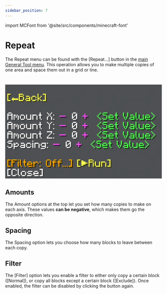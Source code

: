 ```yaml
---
sidebar_position: 7
---
```


import MCFont from '@site/src/components/minecraft-font'

# Repeat

The Repeat menu can be found with the <MCFont color="#73086a">[Repeat...]</MCFont> button in the [main General Tool menu](usage#main-menu). This operation allows you to make multiple copies of one area and space them out in a grid or line.
#
![The Repeat menu](img/repeat_menu.png)

## Amounts
The <MCFont>Amount</MCFont> options at the top let you set how many copies to make on each axis. These values **can be negative**, which makes them go the opposite direction.

## Spacing
The <MCFont>Spacing</MCFont> option lets you choose how many blocks to leave between each copy.

## Filter
The <MCFont color="gold">[Filter]</MCFont> option lets you enable a filter to either only copy a certain block (<MCFont color="green">[Normal]</MCFont>), or copy all blocks except a certain block (<MCFont color="gold">[Exclude]</MCFont>). Once enabled, the filter can be disabled by clicking the button again.
